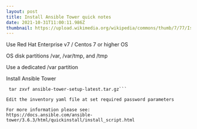 ```yaml
---
layout: post
title: Install Ansible Tower quick notes
date: 2021-10-31T11:00:11.986Z
thumbnail: https://upload.wikimedia.org/wikipedia/commons/thumb/7/77/Iset_Tower.jpg/480px-Iset_Tower.jpg
---
```

Use Red Hat Enterprise v7 / Centos 7 or higher OS

OS disk partitions
/var, /var/tmp, and /tmp

Use a dedicated /var partition

Install Ansible Tower

```wget -nd https://releases.ansible.com/ansible-tower/setup/ansible-tower-setup-latest.tar.gz
 tar zxvf ansible-tower-setup-latest.tar.gz```

Edit the inventory yaml file at set required password parameters

For more information please see:
https://docs.ansible.com/ansible-tower/3.6.3/html/quickinstall/install_script.html





